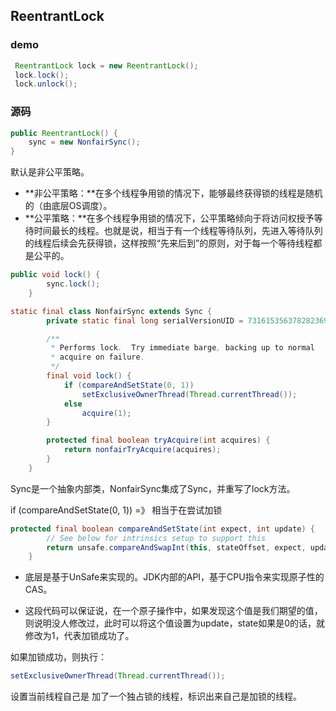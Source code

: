## ReentrantLock

### demo

```java
 ReentrantLock lock = new ReentrantLock();
 lock.lock();
 lock.unlock();
```

### 源码

```java
public ReentrantLock() {
    sync = new NonfairSync();
}
```

默认是非公平策略。

- **非公平策略：**在多个线程争用锁的情况下，能够最终获得锁的线程是随机的（由底层OS调度）。
- **公平策略：**在多个线程争用锁的情况下，公平策略倾向于将访问权授予等待时间最长的线程。也就是说，相当于有一个线程等待队列，先进入等待队列的线程后续会先获得锁，这样按照“先来后到”的原则，对于每一个等待线程都是公平的。

```java
public void lock() {
        sync.lock();
    }

static final class NonfairSync extends Sync {
        private static final long serialVersionUID = 7316153563782823691L;

        /**
         * Performs lock.  Try immediate barge, backing up to normal
         * acquire on failure.
         */
        final void lock() {
            if (compareAndSetState(0, 1))
                setExclusiveOwnerThread(Thread.currentThread());
            else
                acquire(1);
        }

        protected final boolean tryAcquire(int acquires) {
            return nonfairTryAcquire(acquires);
        }
    }
```

Sync是一个抽象内部类，NonfairSync集成了Sync，并重写了lock方法。

if (compareAndSetState(0, 1)) =》 相当于在尝试加锁

```java
protected final boolean compareAndSetState(int expect, int update) {
        // See below for intrinsics setup to support this
        return unsafe.compareAndSwapInt(this, stateOffset, expect, update);
    }
```

- 底层是基于UnSafe来实现的。JDK内部的API，基于CPU指令来实现原子性的CAS。

- 这段代码可以保证说，在一个原子操作中，如果发现这个值是我们期望的值，则说明没人修改过，此时可以将这个值设置为update，state如果是0的话，就修改为1，代表加锁成功了。

如果加锁成功，则执行：

```java
setExclusiveOwnerThread(Thread.currentThread());
```

设置当前线程自己是 加了一个独占锁的线程，标识出来自己是加锁的线程。

